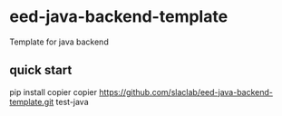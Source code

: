 # eed-java-backend-template
Template for java backend


## quick start
pip install copier
copier https://github.com/slaclab/eed-java-backend-template.git test-java